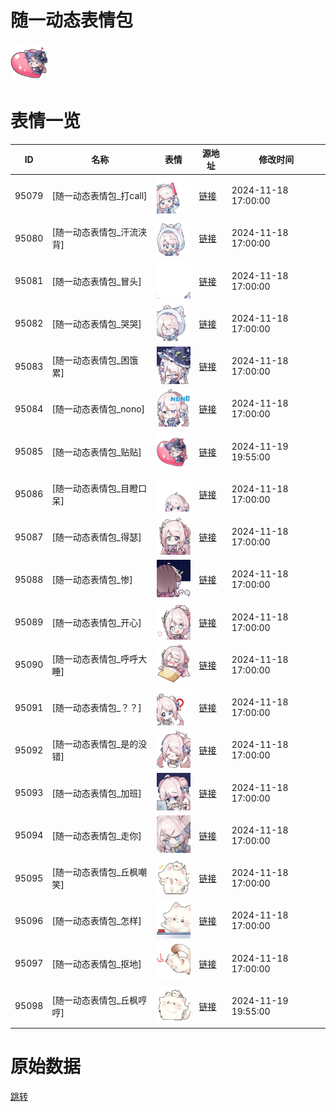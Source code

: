 # 随一动态表情包

<img src="./cover.png" height="60" alt="cover" />

# 表情一览

|ID|名称|表情|源地址|修改时间|
|----|----|----|----|----|
|95079|[随一动态表情包_打call]|<img src="./pic/095079_%5B随一动态表情包_打call%5D.gif" height="60" alt="打call"/>|[链接](https://i0.hdslb.com/bfs/garb/d62e018b428ceffd52518d9d87bb25ee7a1e05ea.gif)|2024-11-18 17:00:00|
|95080|[随一动态表情包_汗流浃背]|<img src="./pic/095080_%5B随一动态表情包_汗流浃背%5D.gif" height="60" alt="汗流浃背"/>|[链接](https://i0.hdslb.com/bfs/garb/f1cacd23aea9fd4e59dc5caac062b53626546777.gif)|2024-11-18 17:00:00|
|95081|[随一动态表情包_冒头]|<img src="./pic/095081_%5B随一动态表情包_冒头%5D.gif" height="60" alt="冒头"/>|[链接](https://i0.hdslb.com/bfs/garb/b703183bfb1692477f59823df012329b85344d78.gif)|2024-11-18 17:00:00|
|95082|[随一动态表情包_哭哭]|<img src="./pic/095082_%5B随一动态表情包_哭哭%5D.gif" height="60" alt="哭哭"/>|[链接](https://i0.hdslb.com/bfs/garb/217a558023351ca5944c8ea25d70bf2425609474.gif)|2024-11-18 17:00:00|
|95083|[随一动态表情包_困饿累]|<img src="./pic/095083_%5B随一动态表情包_困饿累%5D.gif" height="60" alt="困饿累"/>|[链接](https://i0.hdslb.com/bfs/garb/568275ce0c31da1f2484cf6afb533bbca14265ab.gif)|2024-11-18 17:00:00|
|95084|[随一动态表情包_nono]|<img src="./pic/095084_%5B随一动态表情包_nono%5D.gif" height="60" alt="nono"/>|[链接](https://i0.hdslb.com/bfs/garb/81a50c45c7f9b9f8ee27b9698d4574c0095ba449.gif)|2024-11-18 17:00:00|
|95085|[随一动态表情包_贴贴]|<img src="./pic/095085_%5B随一动态表情包_贴贴%5D.gif" height="60" alt="贴贴"/>|[链接](https://i0.hdslb.com/bfs/garb/9efb6ab0655f8badfb6a435c6954faecd15d3890.gif)|2024-11-19 19:55:00|
|95086|[随一动态表情包_目瞪口呆]|<img src="./pic/095086_%5B随一动态表情包_目瞪口呆%5D.gif" height="60" alt="目瞪口呆"/>|[链接](https://i0.hdslb.com/bfs/garb/ccd01bda51ec9121851153e961b900c61437e613.gif)|2024-11-18 17:00:00|
|95087|[随一动态表情包_得瑟]|<img src="./pic/095087_%5B随一动态表情包_得瑟%5D.gif" height="60" alt="得瑟"/>|[链接](https://i0.hdslb.com/bfs/garb/d8da45e7b03349de0a34c27b2cb5a907cf793e10.gif)|2024-11-18 17:00:00|
|95088|[随一动态表情包_惨]|<img src="./pic/095088_%5B随一动态表情包_惨%5D.gif" height="60" alt="惨"/>|[链接](https://i0.hdslb.com/bfs/garb/4ca57e01f91bf6d53459aee38dea73ab4845e584.gif)|2024-11-18 17:00:00|
|95089|[随一动态表情包_开心]|<img src="./pic/095089_%5B随一动态表情包_开心%5D.gif" height="60" alt="开心"/>|[链接](https://i0.hdslb.com/bfs/garb/a6d9ec9e76fbfe543c7fd027312acf6aff1bea54.gif)|2024-11-18 17:00:00|
|95090|[随一动态表情包_呼呼大睡]|<img src="./pic/095090_%5B随一动态表情包_呼呼大睡%5D.gif" height="60" alt="呼呼大睡"/>|[链接](https://i0.hdslb.com/bfs/garb/00cc8945b771cb6edb9172607967880300080c09.gif)|2024-11-18 17:00:00|
|95091|[随一动态表情包_？？]|<img src="./pic/095091_%5B随一动态表情包_？？%5D.gif" height="60" alt="？？"/>|[链接](https://i0.hdslb.com/bfs/garb/cead05658a27a089cc88995930edd72a30d107d0.gif)|2024-11-18 17:00:00|
|95092|[随一动态表情包_是的没错]|<img src="./pic/095092_%5B随一动态表情包_是的没错%5D.gif" height="60" alt="是的没错"/>|[链接](https://i0.hdslb.com/bfs/garb/e8a9f8c36e4ab09845db68e338226cecbd8e9efa.gif)|2024-11-18 17:00:00|
|95093|[随一动态表情包_加班]|<img src="./pic/095093_%5B随一动态表情包_加班%5D.gif" height="60" alt="加班"/>|[链接](https://i0.hdslb.com/bfs/garb/b8ee87559c2edb03340b7913c74749e9bb828442.gif)|2024-11-18 17:00:00|
|95094|[随一动态表情包_走你]|<img src="./pic/095094_%5B随一动态表情包_走你%5D.gif" height="60" alt="走你"/>|[链接](https://i0.hdslb.com/bfs/garb/b132ad73e32eb4e3c6a4f7a9483c88346d237e8f.gif)|2024-11-18 17:00:00|
|95095|[随一动态表情包_丘枫嘲笑]|<img src="./pic/095095_%5B随一动态表情包_丘枫嘲笑%5D.gif" height="60" alt="丘枫嘲笑"/>|[链接](https://i0.hdslb.com/bfs/garb/19a0f2f453fb59f1b875ac2f159f26aca1dc18a8.gif)|2024-11-18 17:00:00|
|95096|[随一动态表情包_怎样]|<img src="./pic/095096_%5B随一动态表情包_怎样%5D.gif" height="60" alt="怎样"/>|[链接](https://i0.hdslb.com/bfs/garb/946a609441044b0d482d2d98cff86919001ef7ad.gif)|2024-11-18 17:00:00|
|95097|[随一动态表情包_抠地]|<img src="./pic/095097_%5B随一动态表情包_抠地%5D.gif" height="60" alt="抠地"/>|[链接](https://i0.hdslb.com/bfs/garb/2f8b57e71b516429c6948934eceead031a19ee58.gif)|2024-11-18 17:00:00|
|95098|[随一动态表情包_丘枫哼哼]|<img src="./pic/095098_%5B随一动态表情包_丘枫哼哼%5D.gif" height="60" alt="丘枫哼哼"/>|[链接](https://i0.hdslb.com/bfs/garb/ea08f15c617038cde0264373e9af167a0436b8c4.gif)|2024-11-19 19:55:00|

# 原始数据

[跳转](./raw.json)

